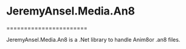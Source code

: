 # JeremyAnsel.Media.An8
=======================

JeremyAnsel.Media.An8 is a .Net library to handle Anim8or .an8 files.
